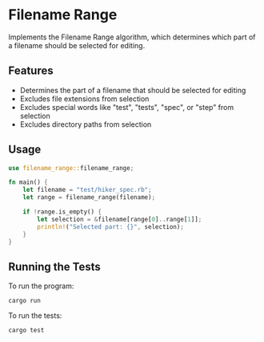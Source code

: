 # Filename Range

Implements the Filename Range algorithm, which determines which part of a filename should be selected for editing.

## Features

- Determines the part of a filename that should be selected for editing
- Excludes file extensions from selection
- Excludes special words like "test", "tests", "spec", or "step" from selection
- Excludes directory paths from selection

## Usage

```rust
use filename_range::filename_range;

fn main() {
    let filename = "test/hiker_spec.rb";
    let range = filename_range(filename);

    if !range.is_empty() {
        let selection = &filename[range[0]..range[1]];
        println!("Selected part: {}", selection);
    }
}
```

## Running the Tests

To run the program:

```
cargo run
```

To run the tests:

```
cargo test
```
